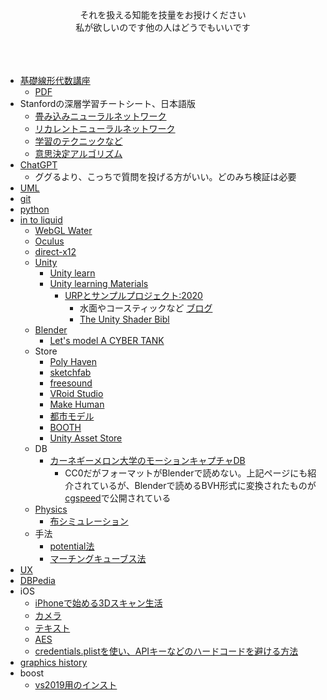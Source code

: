 <div align="center">
それを扱える知能を技量をお授けください<br>
私が欲しいのです他の人はどうでもいいです<br>
<br>
<br>
<br>
</div>

* [基礎線形代数講座](https://techblog.sega.jp/entry/2021/06/15/100000)
    * [PDF](https://drive.google.com/file/d/1vU7BCI1arG_ZyUYkAEvLi1LH1ou0pULu/view)
* Stanfordの深層学習チートシート、日本語版
    * [畳み込みニューラルネットワーク](https://stanford.edu/~shervine/l/ja/teaching/cs-230/cheatsheet-convolutional-neural-networks)
    * [リカレントニューラルネットワーク](https://stanford.edu/~shervine/l/ja/teaching/cs-230/cheatsheet-recurrent-neural-networks)
    * [学習のテクニックなど](https://t.co/FDUJsvKOyI)
    * [意思決定アルゴリズム](https://algorithmsbook.com)
* [ChatGPT](https://openai.com/blog/chatgpt)
    * ググるより、こっちで質問を投げる方がいい。どのみち検証は必要
* [UML](https://github.com/Takahiro-Kunii/UML-tips)
* [git](https://github.com/Takahiro-Kunii/study-git)
* [python](https://github.com/Takahiro-Kunii/python-tips)
* [in to liquid](https://github.com/Takahiro-Kunii/in-to-liquid)
  * [WebGL Water](https://madebyevan.com/webgl-water/)
  * [Oculus](https://github.com/Takahiro-Kunii/go-oculus-go)
  * [direct-x12](https://github.com/Takahiro-Kunii/direct-x12)
  * [Unity](https://github.com/Takahiro-Kunii/unity-tips)
    * [Unity learn](https://unity.com/ja/learn)
    * [Unity learning Materials](https://learning.unity3d.jp/)
       * [URPとサンプルプロジェクト:2020](https://learning.unity3d.jp/5560/)
          * 水面やコースティックなど [ブログ](https://blog.unity.com/technology/achieve-beautiful-scalable-and-performant-graphics-with-the-universal-render-pipeline)
          * [The Unity Shader Bibl](https://80.lv/articles/learn-more-about-shaders-in-unity-with-this-great-e-book/)
  * [Blender](https://github.com/Takahiro-Kunii/blender-tips)
     * [Let's model A CYBER TANK](https://www.youtube.com/watch?v=WkMJQy2i33k)
  * Store
    * [Poly Haven](https://polyhaven.com/)
    * [sketchfab](https://sketchfab.com/)
    * [freesound](https://freesound.org/)
    * [VRoid Studio](https://vroid.com/studio)
    * [Make Human](http://www.makehumancommunity.org)
    * [都市モデル](https://www.mlit.go.jp/plateau/learning/tpc02-1/)
    * [BOOTH](https://booth.pm/ja)
    * [Unity Asset Store](https://assetstore.unity.com)
  * DB
     * [カーネギーメロン大学のモーションキャプチャDB](http://mocap.cs.cmu.edu/)
        * CC0だがフォーマットがBlenderで読めない。上記ページにも紹介されているが、Blenderで読めるBVH形式に変換されたものが[cgspeed](https://sites.google.com/a/cgspeed.com/cgspeed/motion-capture)で公開されている
  * [Physics](https://github.com/Takahiro-Kunii/study-physics)
    * [布シミュレーション](https://github.com/Takahiro-Kunii/cloth)
  * 手法
    * [potential法](https://github.com/Takahiro-Kunii/potential)
    * [マーチングキューブス法](https://github.com/Takahiro-Kunii/marching-cubes)
* [UX](https://github.com/Takahiro-Kunii/ux-tips)
* [DBPedia](https://github.com/Takahiro-Kunii/DBPedia)
* iOS
  * [iPhoneで始める3Dスキャン生活](https://note.com/iwamah1/n/n5df9a5daaae4)
  * [カメラ](https://github.com/Takahiro-Kunii/LiveVision)
  * [テキスト](https://github.com/Takahiro-Kunii/TextToPath)
  * [AES](https://github.com/Takahiro-Kunii/AES)
  * [credentials.plistを使い、APIキーなどのハードコードを避ける方法](https://qiita.com/codelynx/items/c28bfb434e90800f7ac8)
* [graphics history](https://ohiostate.pressbooks.pub/graphicshistory/)
* boost
  * [vs2019用のインスト](https://www.pc-gear.com/post/boost-vs2019/)
